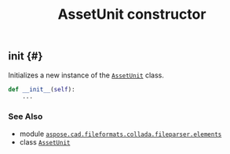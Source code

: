 ﻿---
title: AssetUnit constructor
second_title: Aspose.CAD for Python via .NET API References
description: 
type: docs
weight: 10
url: /python-net/aspose.cad.fileformats.collada.fileparser.elements/assetunit/__init__/
is_root: false
---

## __init__ {#}

Initializes a new instance of the [`AssetUnit`](/cad/python-net/aspose.cad.fileformats.collada.fileparser.elements/assetunit) class.



```python
def __init__(self):
    ...
```





### See Also
* module [`aspose.cad.fileformats.collada.fileparser.elements`](../../)
* class [`AssetUnit`](/cad/python-net/aspose.cad.fileformats.collada.fileparser.elements/assetunit)
